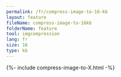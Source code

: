 ```yaml
---
permalink: /fr/compress-image-to-16-kb
layout: feature
fileName: compress-image-to-16kb
folderName: feature
tool: imgcompression
lang: fr
size: 16
type: kb
---
```


{%- include compress-image-to-X.html -%}
